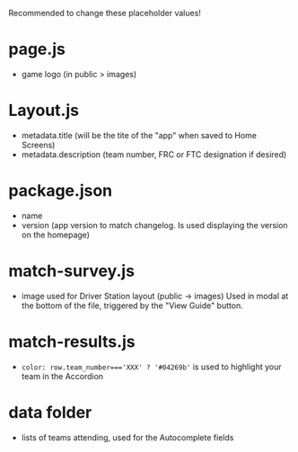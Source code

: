Recommended to change these placeholder values!

# page.js
- game logo (in public > images)

# Layout.js
- metadata.title (will be the tite of the "app" when saved to Home Screens)
- metadata.description (team number, FRC or FTC designation if desired)

# package.json
- name
- version (app version to match changelog. Is used displaying the version on the homepage)

# match-survey.js
- image used for Driver Station layout (public -> images) Used in modal at the bottom of the file, triggered by the "View Guide" button.

# match-results.js
- `color: row.team_number==='XXX' ? '#04269b'` is used to highlight your team in the Accordion

# data folder
- lists of teams attending, used for the Autocomplete fields